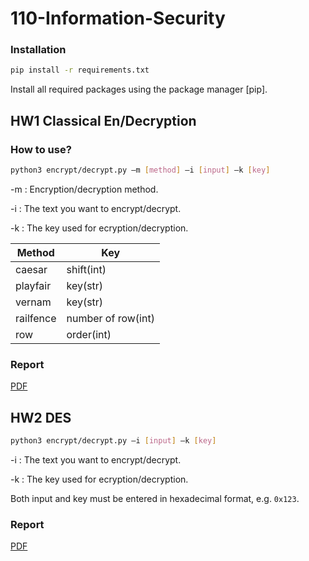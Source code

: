 # 110-Information-Security
### Installation
```bash
pip install -r requirements.txt
```
Install all required packages using the package manager [pip].

## HW1 Classical En/Decryption
### How to use?
```bash
python3 encrypt/decrypt.py –m [method] –i [input] –k [key]
```
-m : Encryption/decryption method.

-i : The text you want to encrypt/decrypt.

-k : The key used for ecryption/decryption.

|Method|Key|
|-|-|
|caesar| shift(int)|
|playfair| key(str)|
|vernam| key(str)|
|railfence| number of row(int)|
|row| order(int)|

### Report
[PDF](https://docs.google.com/document/d/1u9HDONgRzsCr-Fp47HMneMprQxHHhGH2PUbafW-xT5g/edit?usp=sharing)

## HW2 DES 
```bash
python3 encrypt/decrypt.py –i [input] –k [key]
```
-i : The text you want to encrypt/decrypt.

-k : The key used for ecryption/decryption.

Both input and key must be entered in hexadecimal format, e.g. `0x123`.

### Report
[PDF](https://docs.google.com/document/d/1xD6Ee5z5ZayHnT6eqFuwDBt8VF11NrFuBdH6HtHVQIY/edit?usp=sharing)